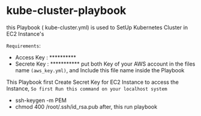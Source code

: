 # kube-cluster-playbook
this Playbook ( kube-cluster.yml) is used to SetUp Kubernetes Cluster in EC2 Instance's

`Requirements`:
- Access Key : **********
- Secrete Key : ***********
put both Key of your AWS account in the files name `(aws_key.yml)`, and Include this file name inside the Playbook

This Playbook first Create Secret Key for EC2 Instance to access the Instance, `So first Run this command on your localhost system`
- ssh-keygen -m PEM
- chmod 400 /root/.ssh/id_rsa.pub
  after, this run playbook
  

